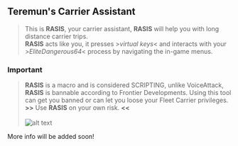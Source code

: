 ﻿## Teremun's Carrier Assistant
> This is **RASIS**, your carrier assistant, **RASIS** will help you with long distance carrier trips.
> \
> **RASIS** acts like you, it presses >*virtual keys*< and interacts with your >*EliteDangerous64*< process by navigating the in-game menus.


### Important
> **RASIS** is a macro and is considered SCRIPTING, unlike VoiceAttack, **RASIS** is bannable according to Frontier Developments. Using this tool can get you banned or can let you loose your Fleet Carrier privileges.
> \
> **>>** Use **RASIS** on your own risk. **<<**
\
\
![alt text](https://media.discordapp.net/attachments/935099841833484318/1071968720274079814/image0.gif)

More info will be added soon!
